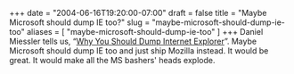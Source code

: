 +++
date = "2004-06-16T19:20:00-07:00"
draft = false
title = "Maybe Microsoft should dump IE too?"
slug = "maybe-microsoft-should-dump-ie-too"
aliases = [
	"maybe-microsoft-should-dump-ie-too"
]
+++
Daniel Miessler tells us, &#8220;<A href="http://channels.lockergnome.com/news/archives/20040615_why_you_should_dump_internet_explorer.phtml" target=_blank>Why You Should Dump Internet Explorer</A>&#8221;. Maybe Microsoft should dump IE too and just ship Mozilla instead. It would be great. It would make all the MS bashers' heads explode.